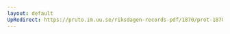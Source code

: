 ```yaml
---
layout: default
UpRedirect: https://pruto.im.uu.se/riksdagen-records-pdf/1870/prot-1870--fk--416/prot-1870--fk--416_000.pdf
---
```


